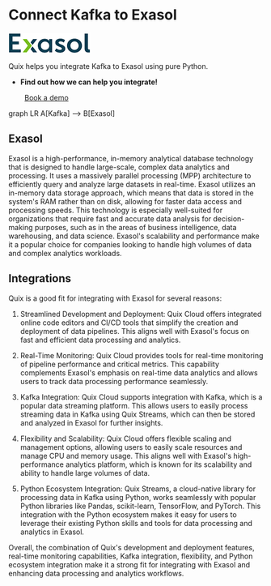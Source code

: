 # Connect Kafka to Exasol

![](./images/logo_1.jpg)

Quix helps you integrate Kafka to Exasol using pure Python.

<div class="grid cards blog-grid-card" markdown>

- __Find out how we can help you integrate!__

    <a class="md-button md-button--primary" href="https://share.hsforms.com/1iW0TmZzKQMChk0lxd_tGiw4yjw2?__hstc=175542013.2303933fbd746c0ac86d9ccbe9bc9100.1728383268831.1729603416735.1729620918855.31&__hssc=175542013.1.1729620918855&__hsfp=2132701734" target="_blank" style="margin:.5rem;">Book a demo</a>

</div>

graph LR
    A[Kafka] --> B[Exasol]

## Exasol

Exasol is a high-performance, in-memory analytical database technology that is designed to handle large-scale, complex data analytics and processing. It uses a massively parallel processing (MPP) architecture to efficiently query and analyze large datasets in real-time. Exasol utilizes an in-memory data storage approach, which means that data is stored in the system's RAM rather than on disk, allowing for faster data access and processing speeds. This technology is especially well-suited for organizations that require fast and accurate data analysis for decision-making purposes, such as in the areas of business intelligence, data warehousing, and data science. Exasol's scalability and performance make it a popular choice for companies looking to handle high volumes of data and complex analytics workloads.

## Integrations

Quix is a good fit for integrating with Exasol for several reasons:

1. Streamlined Development and Deployment: Quix Cloud offers integrated online code editors and CI/CD tools that simplify the creation and deployment of data pipelines. This aligns well with Exasol's focus on fast and efficient data processing and analytics.

2. Real-Time Monitoring: Quix Cloud provides tools for real-time monitoring of pipeline performance and critical metrics. This capability complements Exasol's emphasis on real-time data analytics and allows users to track data processing performance seamlessly.

3. Kafka Integration: Quix Cloud supports integration with Kafka, which is a popular data streaming platform. This allows users to easily process streaming data in Kafka using Quix Streams, which can then be stored and analyzed in Exasol for further insights.

4. Flexibility and Scalability: Quix Cloud offers flexible scaling and management options, allowing users to easily scale resources and manage CPU and memory usage. This aligns well with Exasol's high-performance analytics platform, which is known for its scalability and ability to handle large volumes of data.

5. Python Ecosystem Integration: Quix Streams, a cloud-native library for processing data in Kafka using Python, works seamlessly with popular Python libraries like Pandas, scikit-learn, TensorFlow, and PyTorch. This integration with the Python ecosystem makes it easy for users to leverage their existing Python skills and tools for data processing and analytics in Exasol.

Overall, the combination of Quix's development and deployment features, real-time monitoring capabilities, Kafka integration, flexibility, and Python ecosystem integration make it a strong fit for integrating with Exasol and enhancing data processing and analytics workflows.

